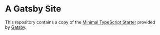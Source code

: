 # A Gatsby Site
This repository contains a copy of the [Minimal TypeScript Starter](https://github.com/gatsbyjs/gatsby-starter-minimal-ts) provided by [Gatsby](https://github.com/gatsbyjs).
